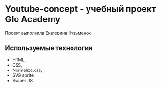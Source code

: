 # Youtube-concept - учебный проект Glo Academy
Проект выполнила Екатерина Кузьменок

## Используемые технологии 
- HTML, 
- CSS, 
- Normalize.css, 
- SVG sprite
- Swiper JS

